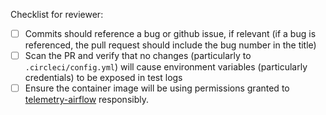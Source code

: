 Checklist for reviewer:

- [ ] Commits should reference a bug or github issue, if relevant (if a bug is
  referenced, the pull request should include the bug number in the title)
- [ ] Scan the PR and verify that no changes (particularly to
  `.circleci/config.yml`) will cause environment variables (particularly
  credentials) to be exposed in test logs
- [ ] Ensure the container image will be using permissions granted to
  [telemetry-airflow](https://github.com/mozilla/telemetry-airflow/)
  responsibly.
